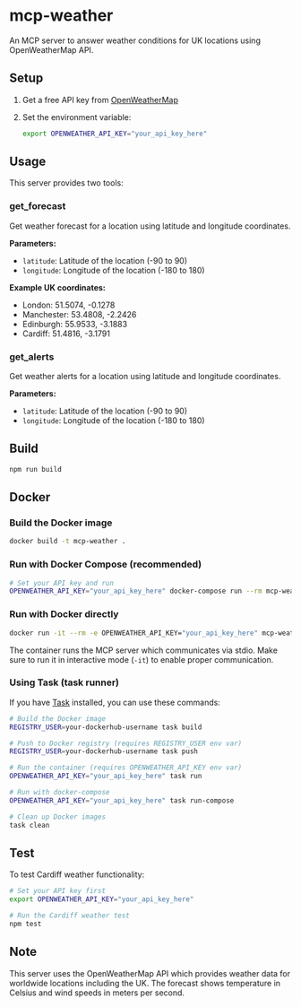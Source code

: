 # mcp-weather

An MCP server to answer weather conditions for UK locations using OpenWeatherMap
API.

## Setup

1. Get a free API key from [OpenWeatherMap](https://openweathermap.org/api)
2. Set the environment variable:

   ```bash
   export OPENWEATHER_API_KEY="your_api_key_here"
   ```

## Usage

This server provides two tools:

### get_forecast

Get weather forecast for a location using latitude and longitude coordinates.

**Parameters:**

- `latitude`: Latitude of the location (-90 to 90)
- `longitude`: Longitude of the location (-180 to 180)

**Example UK coordinates:**

- London: 51.5074, -0.1278
- Manchester: 53.4808, -2.2426
- Edinburgh: 55.9533, -3.1883
- Cardiff: 51.4816, -3.1791

### get_alerts

Get weather alerts for a location using latitude and longitude coordinates.

**Parameters:**

- `latitude`: Latitude of the location (-90 to 90)
- `longitude`: Longitude of the location (-180 to 180)

## Build

```bash
npm run build
```

## Docker

### Build the Docker image

```bash
docker build -t mcp-weather .
```

### Run with Docker Compose (recommended)

```bash
# Set your API key and run
OPENWEATHER_API_KEY="your_api_key_here" docker-compose run --rm mcp-weather
```

### Run with Docker directly

```bash
docker run -it --rm -e OPENWEATHER_API_KEY="your_api_key_here" mcp-weather
```

The container runs the MCP server which communicates via stdio. Make sure to run
it in interactive mode (`-it`) to enable proper communication.

### Using Task (task runner)

If you have [Task](https://taskfile.dev/) installed, you can use these commands:

```bash
# Build the Docker image
REGISTRY_USER=your-dockerhub-username task build

# Push to Docker registry (requires REGISTRY_USER env var)
REGISTRY_USER=your-dockerhub-username task push

# Run the container (requires OPENWEATHER_API_KEY env var)
OPENWEATHER_API_KEY="your_api_key_here" task run

# Run with docker-compose
OPENWEATHER_API_KEY="your_api_key_here" task run-compose

# Clean up Docker images
task clean
```

## Test

To test Cardiff weather functionality:

```bash
# Set your API key first
export OPENWEATHER_API_KEY="your_api_key_here"

# Run the Cardiff weather test
npm test
```

## Note

This server uses the OpenWeatherMap API which provides weather data for
worldwide locations including the UK. The forecast shows temperature in Celsius
and wind speeds in meters per second.
